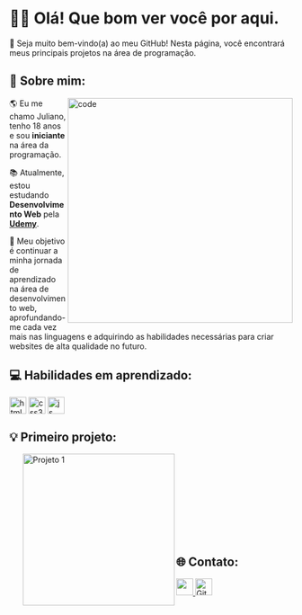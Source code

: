 <h1>👋🏻 Olá! Que bom ver você por aqui.</h1>
<p>🎉 Seja muito bem-vindo(a) ao meu GitHub! Nesta página, você encontrará meus principais projetos na área de programação.</p> 

<h2>👾 Sobre mim: </h2>
<img src="https://i.pinimg.com/originals/7d/07/a2/7d07a255678962d30d8717dcf5dbd266.gif" min-width="400px" max-width="400px" width="400px" align="right" alt="code">
<p align="left">🌎 Eu me chamo Juliano, tenho 18 anos e sou <strong>iniciante</strong> na área da programação.</p>
<p align="left">📚 Atualmente, estou estudando <strong>Desenvolvimento Web</strong> pela <strong><a href="https://udemy.com/" target="_blank">Udemy</a></strong>.</p>
<p align="left">🚀 Meu objetivo é continuar a minha jornada de aprendizado na área de desenvolvimento web, aprofundando-me cada vez mais nas linguagens e adquirindo as habilidades necessárias para criar websites de alta qualidade no futuro.</p>

<h2>💻 Habilidades em aprendizado: </h2>
<p>
<img align="center" alt="html5" src="https://img.shields.io/badge/HTML5-E34F26?style=for-the-badge&logo=html5&logoColor=white" height=30/>
<img align="center" alt="css3" src="https://img.shields.io/badge/CSS3-1572B6?style=for-the-badge&logo=css3&logoColor=white" height=30/>
<img align="center" alt="js" src="https://img.shields.io/badge/JavaScript-F7DF1E?style=for-the-badge&logo=javascript&logoColor=black" height=30/> 
</p>


<h2>💡 Primeiro projeto: </h2>
<p>
    <ul>
        <a href="https://zjuliano.github.io/Projeto-Anna-Bella/campanhas-publicitarias.html" target="_blank">
            <img src="https://i.postimg.cc/BQTWfK3f/image.png" min-width="270px" max-width="270px" width="270px" align="left" alt="Projeto 1">
        </a>
        <br>
        <br>
        <br>
        <br>
        <br>
        <br>
        <br>
    </ul>
</p>
<br>

<!-- Início da seção "Contato" -->
<h2>🌐 Contato: </h2>
<p>
<a href="https://discord.gg/ncZUjPgfuB"><img src="https://img.shields.io/badge/Discord-7289DA?style=for-the-badge&logo=discord&logoColor=white" target="_blank" height=30> </a>
<a href="https://github.com/zJuliano" target="_blank"><img alt="Github" src="https://img.shields.io/badge/GitHub-%2312100E.svg?&style=for-the-badge&logo=Github&logoColor=white" target="_blank" height=30 /></a>
</p>
<!-- Fim da seção "Contato" -->
